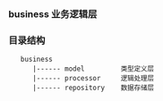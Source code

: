 ### business 业务逻辑层

### 目录结构
```text
   business
      |------ model         类型定义层
      |------ processor     逻辑处理层
      |------ repository    数据存储层
```